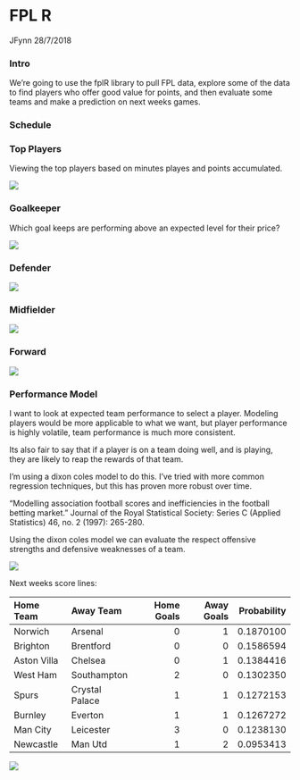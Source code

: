 FPL R
================
JFynn
28/7/2018

### Intro

We’re going to use the fplR library to pull FPL data, explore some of
the data to find players who offer good value for points, and then
evaluate some teams and make a prediction on next weeks games.

### Schedule

### Top Players

Viewing the top players based on minutes playes and points accumulated.

![](player_choice_files/figure-gfm/unnamed-chunk-3-1.png)<!-- -->

### Goalkeeper

Which goal keeps are performing above an expected level for their price?

![](player_choice_files/figure-gfm/unnamed-chunk-4-1.png)<!-- -->

### Defender

![](player_choice_files/figure-gfm/unnamed-chunk-5-1.png)<!-- -->

### Midfielder

![](player_choice_files/figure-gfm/unnamed-chunk-6-1.png)<!-- -->

### Forward

![](player_choice_files/figure-gfm/unnamed-chunk-7-1.png)<!-- -->

### Performance Model

I want to look at expected team performance to select a player. Modeling
players would be more applicable to what we want, but player performance
is highly volatile, team performance is much more consistent.

Its also fair to say that if a player is on a team doing well, and is
playing, they are likely to reap the rewards of that team.

I’m using a dixon coles model to do this. I’ve tried with more common
regression techniques, but this has proven more robust over time.

“Modelling association football scores and inefficiencies in the
football betting market.” Journal of the Royal Statistical Society:
Series C (Applied Statistics) 46, no. 2 (1997): 265-280.

Using the dixon coles model we can evaluate the respect offensive
strengths and defensive weaknesses of a team.

![](player_choice_files/figure-gfm/unnamed-chunk-13-1.png)<!-- -->

Next weeks score lines:

| Home Team   | Away Team      | Home Goals | Away Goals | Probability |
|:------------|:---------------|-----------:|-----------:|------------:|
| Norwich     | Arsenal        |          0 |          1 |   0.1870100 |
| Brighton    | Brentford      |          0 |          0 |   0.1586594 |
| Aston Villa | Chelsea        |          0 |          1 |   0.1384416 |
| West Ham    | Southampton    |          2 |          0 |   0.1302350 |
| Spurs       | Crystal Palace |          1 |          1 |   0.1272153 |
| Burnley     | Everton        |          1 |          1 |   0.1267272 |
| Man City    | Leicester      |          3 |          0 |   0.1238130 |
| Newcastle   | Man Utd        |          1 |          2 |   0.0953413 |

![](player_choice_files/figure-gfm/unnamed-chunk-17-1.png)<!-- -->
